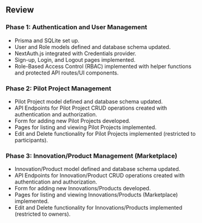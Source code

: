
## Review

### Phase 1: Authentication and User Management
- Prisma and SQLite set up.
- User and Role models defined and database schema updated.
- NextAuth.js integrated with Credentials provider.
- Sign-up, Login, and Logout pages implemented.
- Role-Based Access Control (RBAC) implemented with helper functions and protected API routes/UI components.

### Phase 2: Pilot Project Management
- Pilot Project model defined and database schema updated.
- API Endpoints for Pilot Project CRUD operations created with authentication and authorization.
- Form for adding new Pilot Projects developed.
- Pages for listing and viewing Pilot Projects implemented.
- Edit and Delete functionality for Pilot Projects implemented (restricted to participants).

### Phase 3: Innovation/Product Management (Marketplace)
- Innovation/Product model defined and database schema updated.
- API Endpoints for Innovation/Product CRUD operations created with authentication and authorization.
- Form for adding new Innovations/Products developed.
- Pages for listing and viewing Innovations/Products (Marketplace) implemented.
- Edit and Delete functionality for Innovations/Products implemented (restricted to owners).
